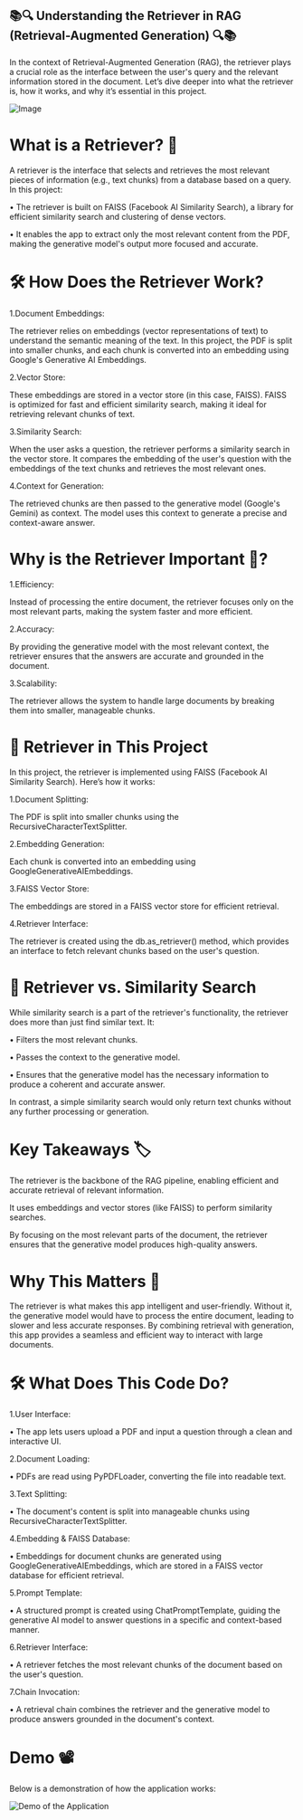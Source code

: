 ## 📚🔍 Understanding the Retriever in RAG (Retrieval-Augmented Generation) 🔍📚
In the context of Retrieval-Augmented Generation (RAG), the retriever plays a crucial role as the interface between the user's query and the relevant information stored in the document. Let’s dive deeper into what the retriever is, how it works, and why it’s essential in this project.

![Image](https://github.com/user-attachments/assets/4852af92-56f9-4450-8962-af4a73aeb9c8)

# What is a Retriever? 🤔

A retriever is the interface that selects and retrieves the most relevant pieces of information (e.g., text chunks) from a database based on a query. In this project:


• The retriever is built on FAISS (Facebook AI Similarity Search), a library for efficient similarity search and clustering of dense vectors.

• It enables the app to extract only the most relevant content from the PDF, making the generative model's output more focused and accurate.

# 🛠️ How Does the Retriever Work?

1.Document Embeddings:

The retriever relies on embeddings (vector representations of text) to understand the semantic meaning of the text. In this project, the PDF is split into smaller chunks, and each chunk is converted into an embedding using Google's Generative AI Embeddings.

2.Vector Store:

These embeddings are stored in a vector store (in this case, FAISS). FAISS is optimized for fast and efficient similarity search, making it ideal for retrieving relevant chunks of text.

3.Similarity Search:

When the user asks a question, the retriever performs a similarity search in the vector store. It compares the embedding of the user's question with the embeddings of the text chunks and retrieves the most relevant ones.

4.Context for Generation:

The retrieved chunks are then passed to the generative model (Google's Gemini) as context. The model uses this context to generate a precise and context-aware answer.


# Why is the Retriever Important 🎯?

1.Efficiency:

Instead of processing the entire document, the retriever focuses only on the most relevant parts, making the system faster and more efficient.

2.Accuracy:

By providing the generative model with the most relevant context, the retriever ensures that the answers are accurate and grounded in the document.

3.Scalability:

The retriever allows the system to handle large documents by breaking them into smaller, manageable chunks.


# 🧩 Retriever in This Project

In this project, the retriever is implemented using FAISS (Facebook AI Similarity Search). Here’s how it works:

1.Document Splitting:

The PDF is split into smaller chunks using the RecursiveCharacterTextSplitter.

2.Embedding Generation:

Each chunk is converted into an embedding using GoogleGenerativeAIEmbeddings.

3.FAISS Vector Store:

The embeddings are stored in a FAISS vector store for efficient retrieval.

4.Retriever Interface:

The retriever is created using the db.as_retriever() method, which provides an interface to fetch relevant chunks based on the user's question.



# 🚀 Retriever vs. Similarity Search

While similarity search is a part of the retriever's functionality, the retriever does more than just find similar text. It:


• Filters the most relevant chunks.

• Passes the context to the generative model.

• Ensures that the generative model has the necessary information to produce a coherent and accurate answer.

In contrast, a simple similarity search would only return text chunks without any further processing or generation.


# Key Takeaways 🏷️
The retriever is the backbone of the RAG pipeline, enabling efficient and accurate retrieval of relevant information.

It uses embeddings and vector stores (like FAISS) to perform similarity searches.

By focusing on the most relevant parts of the document, the retriever ensures that the generative model produces high-quality answers.

# Why This Matters 🌟
The retriever is what makes this app intelligent and user-friendly. Without it, the generative model would have to process the entire document, leading to slower and less accurate responses. By combining retrieval with generation, this app provides a seamless and efficient way to interact with large documents.



# 🛠️ What Does This Code Do?

1.User Interface:

• The app lets users upload a PDF and input a question through a clean and interactive UI.

2.Document Loading:

• PDFs are read using PyPDFLoader, converting the file into readable text.

3.Text Splitting:

• The document's content is split into manageable chunks using RecursiveCharacterTextSplitter.

4.Embedding & FAISS Database:

• Embeddings for document chunks are generated using GoogleGenerativeAIEmbeddings, which are stored in a FAISS vector database for efficient retrieval.

5.Prompt Template:

• A structured prompt is created using ChatPromptTemplate, guiding the generative AI model to answer questions in a specific and context-based manner.

6.Retriever Interface:

• A retriever fetches the most relevant chunks of the document based on the user's question.

7.Chain Invocation:

• A retrieval chain combines the retriever and the generative model to produce answers grounded in the document's context.


# Demo 📽

Below is a demonstration of how the application works:

![Demo of the Application](https://github.com/Abdelrahman-Amen/Retriever_in_RAG/blob/main/Demo.gif)
